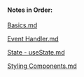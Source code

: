 
#### Notes in Order:
[Basics.md](Basics.md)

[Event Handler.md](Event%20Handler.md)

[State - useState.md](State%20-%20useState.md)

[Styling Components.md](Styling%20Components.md)

